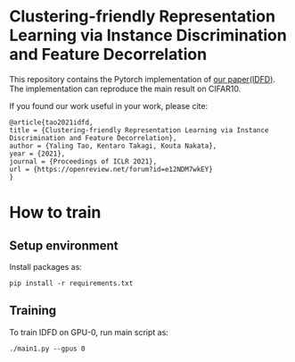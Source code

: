 # Clustering-friendly Representation Learning via Instance Discrimination and Feature Decorrelation 

This repository contains the Pytorch implementation of [our paper(IDFD)](https://openreview.net/forum?id=e12NDM7wkEY).
The implementation can reproduce the main result on CIFAR10. 

If you found our work useful in your work, please cite:
```
@article{tao2021idfd,
title = {Clustering-friendly Representation Learning via Instance Discrimination and Feature Decorrelation},
author = {Yaling Tao, Kentaro Takagi, Kouta Nakata},
year = {2021},
journal = {Proceedings of ICLR 2021},
url = {https://openreview.net/forum?id=e12NDM7wkEY}
}
```

# How to train

## Setup environment

Install packages as:

```shell
pip install -r requirements.txt
```

## Training

To train IDFD on GPU-0, run main script as:
```shell
./main1.py --gpus 0
```

